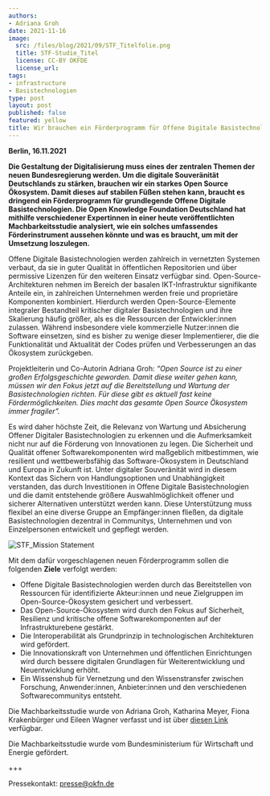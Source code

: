 ```yaml
---
authors:
- Adriana Groh
date: 2021-11-16
image:
  src: /files/blog/2021/09/STF_Titelfolie.png
  title: STF-Studie_Titel
  license: CC-BY OKFDE
  license_url: 
tags:
- infrastructure
- Basistechnologien
type: post
layout: post
published: false
featured: yellow
title: Wir brauchen ein Förderprogramm für Offene Digitale Basistechnologien
---
```


**Berlin, 16.11.2021**

**Die Gestaltung der Digitalisierung muss eines der zentralen Themen der neuen Bundesregierung werden. Um die digitale Souveränität Deutschlands zu stärken, brauchen wir ein starkes Open Source Ökosystem. Damit dieses auf stabilen Füßen stehen kann, braucht es dringend ein Förderprogramm für grundlegende Offene Digitale Basistechnologien. Die Open Knowledge Foundation Deutschland hat mithilfe verschiedener Expertinnen in einer heute veröffentlichten Machbarkeitsstudie analysiert, wie ein solches umfassendes Förderinstrument aussehen könnte und was es braucht, um mit der Umsetzung loszulegen.**

Offene Digitale Basistechnologien werden zahlreich in vernetzten Systemen verbaut, da sie in guter Qualität in öffentlichen Repositorien und über permissive Lizenzen für den weiteren Einsatz verfügbar sind. Open-Source-Architekturen nehmen im Bereich der basalen IKT-Infrastruktur signifikante Anteile ein, in zahlreichen Unternehmen werden freie und proprietäre Komponenten kombiniert. Hierdurch werden Open-Source-Elemente integraler Bestandteil kritischer digitaler Basistechnologien und ihre Skalierung häufig größer, als es die Ressourcen der Entwickler:innen zulassen. Während insbesondere viele kommerzielle Nutzer:innen die Software einsetzen, sind es bisher zu wenige dieser Implementierer, die die Funktionalität und Aktualität der Codes prüfen und Verbesserungen an das Ökosystem zurückgeben.

Projektleiterin und Co-Autorin Adriana Groh: _“Open Source ist zu einer großen Erfolgsgeschichte geworden. Damit diese weiter gehen kann, müssen wir den Fokus jetzt auf die Bereitstellung und Wartung der Basistechnologien richten. Für diese gibt es aktuell fast keine Fördermöglichkeiten. Dies macht das gesamte Open Source Ökosystem immer fragiler”._

Es wird daher höchste Zeit, die Relevanz von Wartung und Absicherung Offener Digitaler Basistechnologien zu erkennen und die Aufmerksamkeit nicht nur auf die Förderung von Innovationen zu legen. Die Sicherheit und Qualität offener Softwarekomponenten wird maßgeblich mitbestimmen, wie resilient und wettbewerbsfähig das Software-Ökosystem in Deutschland und Europa in Zukunft ist. Unter digitaler Souveränität wird in diesem Kontext das Sichern von Handlungsoptionen und Unabhängigkeit verstanden, das durch Investitionen in Offene Digitale Basistechnologien und die damit entstehende größere Auswahlmöglichkeit offener und sicherer Alternativen unterstützt werden kann. Diese Unterstützung muss flexibel an eine diverse Gruppe an Empfänger:innen fließen, da digitale Basistechnologien dezentral in Communitys, Unternehmen und von Einzelpersonen entwickelt und gepflegt werden.

![STF_Mission Statement](/files/blog/2021/09/STF_mission.png)

Mit dem dafür vorgeschlagenen neuen Förderprogramm sollen die folgenden **Ziele** verfolgt werden:
* Offene Digitale Basistechnologien werden durch das Bereitstellen von Ressourcen für identifizierte Akteur:innen und neue Zielgruppen im Open-Source-Ökosystem gesichert und verbessert.
* Das Open-Source-Ökosystem wird durch den Fokus auf Sicherheit, Resilienz und kritische offene Softwarekomponenten auf der Infrastrukturebene gestärkt.
* Die Interoperabilität als Grundprinzip in technologischen Architekturen wird gefördert.
* Die Innovationskraft von Unternehmen und öffentlichen Einrichtungen wird durch bessere digitalen Grundlagen für Weiterentwicklung und Neuentwicklung erhöht.
* Ein Wissenshub für Vernetzung und den Wissenstransfer zwischen Forschung, Anwender:innen, Anbieter:innen und den verschiedenen Softwarecommunitys entsteht. 

Die Machbarkeitsstudie wurde von Adriana Groh, Katharina Meyer, Fiona Krakenbürger und Eileen Wagner verfasst und ist über [diesen Link](https://cloud.prototypefund.de/s/C7yDtYRo44Rp5w5/download) verfügbar.

Die Machbarkeitsstudie wurde vom Bundesministerium für Wirtschaft und Energie gefördert.

+++

Pressekontakt: presse@okfn.de
